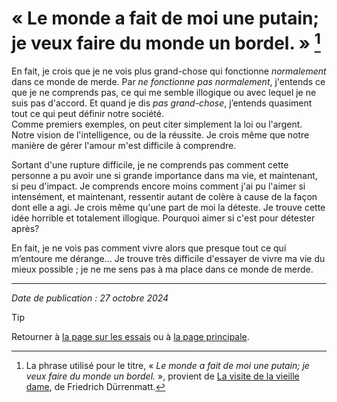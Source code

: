 # « Le monde a fait de moi une putain; je veux faire du monde un bordel. » [^citation-titre]

En fait, je crois que je ne vois plus grand-chose qui fonctionne *normalement* dans ce monde de merde. Par *ne fonctionne pas normalement*, j'entends ce que je ne comprends pas, ce qui me semble illogique ou avec lequel je ne suis pas d'accord. Et quand je dis *pas grand-chose*, j’entends quasiment tout ce qui peut définir notre société.  
Comme premiers exemples, on peut citer simplement la loi ou l'argent. Notre vision de l'intelligence, ou de la réussite. Je crois même que notre manière de gérer l'amour m'est difficile à comprendre.

Sortant d'une rupture difficile, je ne comprends pas comment cette personne a pu avoir une si grande importance dans ma vie, et maintenant, si peu d'impact. Je comprends encore moins comment j'ai pu l'aimer si intensément, et maintenant, ressentir autant de colère à cause de la façon dont elle a agi. Je crois même qu'une part de moi la déteste. Je trouve cette idée horrible et totalement illogique. Pourquoi aimer si c'est pour détester après?

En fait, je ne vois pas comment vivre alors que presque tout ce qui m’entoure me dérange… Je trouve très difficile d'essayer de vivre ma vie du mieux possible ; je ne me sens pas à ma place dans ce monde de merde.


[^citation-titre]: La phrase utilisé pour le titre, « *Le monde a fait de moi une putain; je veux faire du monde un bordel.* », provient de [La visite de la vieille dame](https://fr.wikipedia.org/wiki/La_Visite_de_la_vieille_dame), de Friedrich Dürrenmatt.


---

*Date de publication : 27 octobre 2024*

> [!TIP]  
> Retourner à [la page sur les essais](README.md) ou à [la page principale](../README.md).